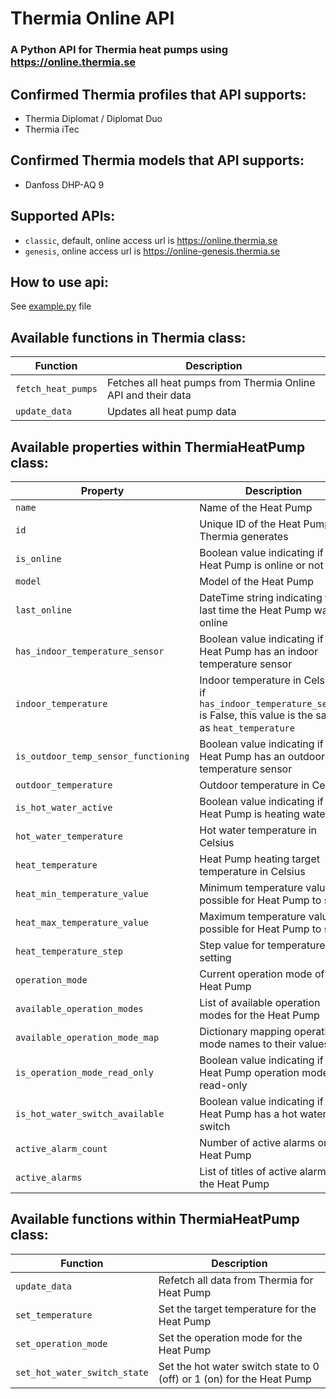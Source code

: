 # Thermia Online API
### A Python API for Thermia heat pumps using https://online.thermia.se

## Confirmed Thermia profiles that API supports:
* Thermia Diplomat / Diplomat Duo
* Thermia iTec

## Confirmed Thermia models that API supports:
* Danfoss DHP-AQ 9

## Supported APIs:
* `classic`, default, online access url is https://online.thermia.se
* `genesis`, online access url is https://online-genesis.thermia.se

## How to use api:
See [example.py](https://github.com/klejejs/python-thermia-online-api/blob/main/example.py) file

## Available functions in Thermia class:
| Function | Description |
| --- | --- |
| `fetch_heat_pumps` | Fetches all heat pumps from Thermia Online API and their data |
| `update_data` | Updates all heat pump data |

## Available properties within ThermiaHeatPump class:
| Property | Description |
| --- | --- |
| `name` | Name of the Heat Pump |
| `id` | Unique ID of the Heat Pump Thermia generates |
| `is_online` | Boolean value indicating if the Heat Pump is online or not |
| `model` | Model of the Heat Pump |
| `last_online` | DateTime string indicating the last time the Heat Pump was online |
| `has_indoor_temperature_sensor` | Boolean value indicating if the Heat Pump has an indoor temperature sensor |
| `indoor_temperature` | Indoor temperature in Celsius, if `has_indoor_temperature_sensor` is False, this value is the same as `heat_temperature` |
| `is_outdoor_temp_sensor_functioning` | Boolean value indicating if the Heat Pump has an outdoor temperature sensor |
| `outdoor_temperature` | Outdoor temperature in Celsius |
| `is_hot_water_active` | Boolean value indicating if the Heat Pump is heating water |
| `hot_water_temperature` | Hot water temperature in Celsius |
| `heat_temperature` | Heat Pump heating target temperature in Celsius |
| `heat_min_temperature_value` | Minimum temperature value possible for Heat Pump to set |
| `heat_max_temperature_value` | Maximum temperature value possible for Heat Pump to set |
| `heat_temperature_step` | Step value for temperature setting |
| `operation_mode` | Current operation mode of the Heat Pump |
| `available_operation_modes` | List of available operation modes for the Heat Pump |
| `available_operation_mode_map` | Dictionary mapping operation mode names to their values |
| `is_operation_mode_read_only` | Boolean value indicating if the Heat Pump operation mode is read-only |
| `is_hot_water_switch_available` | Boolean value indicating if the Heat Pump has a hot water switch |
| `active_alarm_count` | Number of active alarms on the Heat Pump |
| `active_alarms` | List of titles of active alarms on the Heat Pump |

## Available functions within ThermiaHeatPump class:
| Function | Description |
| --- | --- |
| `update_data` | Refetch all data from Thermia for Heat Pump |
| `set_temperature` | Set the target temperature for the Heat Pump |
| `set_operation_mode` | Set the operation mode for the Heat Pump |
| `set_hot_water_switch_state` | Set the hot water switch state to 0 (off) or 1 (on) for the Heat Pump |
